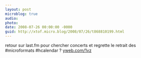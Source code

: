 ```yaml
---
layout: post
microblog: true
audio: 
photo: 
date: 2008-07-26 00:00:00 -0000
guid: http://xtof.micro.blog/2008/07/26/t868810199.html
---
```

retour sur last.fm pour chercher concerts et regrette le retrait des #microformats #hcalendar ? [yweb.com/1vz](http://yweb.com/1vz)
